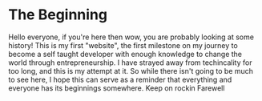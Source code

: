 # The Beginning
Hello everyone, if you're here then wow, you are probably looking at some history! This is my first "website", the first milestone on my journey to become a self taught developer with enough knowledge to change the world through entrepreneurship. I have strayed away from techincality for too long, and this is my attempt at it. So while there isn't going to be much to see here, I hope this can serve as a reminder that everything and everyone has its beginnings somewhere. Keep on rockin
Farewell